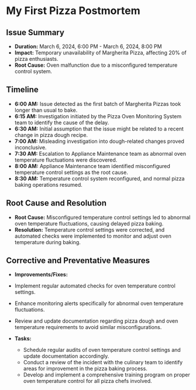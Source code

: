 # My First Pizza Postmortem

## Issue Summary
- **Duration:** March 6, 2024, 6:00 PM - March 6, 2024, 8:00 PM
- **Impact:** Temporary unavailability of Margherita Pizza, affecting 20% of pizza enthusiasts.
- **Root Cause:** Oven malfunction due to a misconfigured temperature control system.

## Timeline
- **6:00 AM:** Issue detected as the first batch of Margherita Pizzas took longer than usual to bake.
- **6:15 AM:** Investigation initiated by the Pizza Oven Monitoring System team to identify the cause of the delay.
- **6:30 AM:** Initial assumption that the issue might be related to a recent change in pizza dough recipe.
- **7:00 AM:** Misleading investigation into dough-related changes proved inconclusive.
- **7:30 AM:** Escalation to Appliance Maintenance team as abnormal oven temperature fluctuations were discovered.
- **8:00 AM:** Appliance Maintenance team identified misconfigured temperature control settings as the root cause.
- **8:30 AM:** Temperature control system reconfigured, and normal pizza baking operations resumed.

## Root Cause and Resolution
- **Root Cause:** Misconfigured temperature control settings led to abnormal oven temperature fluctuations, causing delayed pizza baking.
- **Resolution:** Temperature control settings were corrected, and automated checks were implemented to monitor and adjust oven temperature during baking.

## Corrective and Preventative Measures
- **Improvements/Fixes:**
- Implement regular automated checks for oven temperature control settings.
- Enhance monitoring alerts specifically for abnormal oven temperature fluctuations.
- Review and update documentation regarding pizza dough and oven temperature requirements to avoid similar misconfigurations.

- **Tasks:**
  - Schedule regular audits of oven temperature control settings and update documentation accordingly.
  - Conduct a review of the incident with the culinary team to identify areas for improvement in the pizza baking process.
  - Develop and implement a comprehensive training program on proper oven temperature control for all pizza chefs involved.
